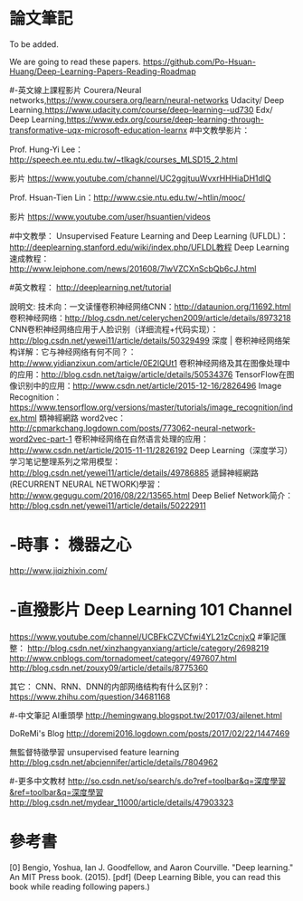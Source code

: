 
# 論文筆記

To be added.

We are going to read these papers.
https://github.com/Po-Hsuan-Huang/Deep-Learning-Papers-Reading-Roadmap

 
#-英文線上課程影片 
Courera/Neural networks,https://www.coursera.org/learn/neural-networks
Udacity/ Deep Learning,https://www.udacity.com/course/deep-learning--ud730
Edx/ Deep Learning,https://www.edx.org/course/deep-learning-through-transformative-uqx-microsoft-education-learnx
#中文教學影片：

Prof. Hung-Yi Lee：http://speech.ee.ntu.edu.tw/~tlkagk/courses_MLSD15_2.html

影片
https://www.youtube.com/channel/UC2ggjtuuWvxrHHHiaDH1dlQ

Prof. Hsuan-Tien Lin：http://www.csie.ntu.edu.tw/~htlin/mooc/

影片
https://www.youtube.com/user/hsuantien/videos

#中文教學：
Unsupervised Feature Learning and Deep Learning (UFLDL)：http://deeplearning.stanford.edu/wiki/index.php/UFLDL教程
Deep Learning速成教程：http://www.leiphone.com/news/201608/7lwVZCXnScbQb6cJ.html


#英文教程：
http://deeplearning.net/tutorial


說明文:
技术向：一文读懂卷积神经网络CNN：http://dataunion.org/11692.html
卷积神经网络：http://blog.csdn.net/celerychen2009/article/details/8973218
CNN卷积神经网络应用于人脸识别（详细流程+代码实现）：http://blog.csdn.net/yewei11/article/details/50329499
深度 | 卷积神经网络架构详解：它与神经网络有何不同？：http://www.yidianzixun.com/article/0E2lQUt1
卷积神经网络及其在图像处理中的应用：http://blog.csdn.net/taigw/article/details/50534376
TensorFlow在图像识别中的应用：http://www.csdn.net/article/2015-12-16/2826496
Image Recognition：https://www.tensorflow.org/versions/master/tutorials/image_recognition/index.html
類神經網路 word2vec：http://cpmarkchang.logdown.com/posts/773062-neural-network-word2vec-part-1
卷积神经网络在自然语言处理的应用：http://www.csdn.net/article/2015-11-11/2826192
Deep Learning（深度学习）学习笔记整理系列之常用模型：http://blog.csdn.net/yewei11/article/details/49786885
遞歸神經網路(RECURRENT NEURAL NETWORK)學習：http://www.gegugu.com/2016/08/22/13565.html
Deep Belief Network简介：http://blog.csdn.net/yewei11/article/details/50222911

# -時事： 機器之心
http://www.jiqizhixin.com/

# -直撥影片 Deep Learning 101 Channel
 https://www.youtube.com/channel/UCBFkCZVCfwi4YL21zCcnjxQ
#筆記匯整：
http://blog.csdn.net/xinzhangyanxiang/article/category/2698219
http://www.cnblogs.com/tornadomeet/category/497607.html
http://blog.csdn.net/zouxy09/article/details/8775360

其它：
CNN、RNN、DNN的内部网络结构有什么区别?：https://www.zhihu.com/question/34681168

#-中文筆記 
AI重頭學
http://hemingwang.blogspot.tw/2017/03/ailenet.html

DoReMi's Blog
http://doremi2016.logdown.com/posts/2017/02/22/1447469

無監督特徵學習 unsupervised feature learning
http://blog.csdn.net/abcjennifer/article/details/7804962

#-更多中文教材 
http://so.csdn.net/so/search/s.do?ref=toolbar&q=深度學習&ref=toolbar&q=深度學習
http://blog.csdn.net/mydear_11000/article/details/47903323

# 參考書
[0] Bengio, Yoshua, Ian J. Goodfellow, and Aaron Courville. "Deep learning." An MIT Press book. (2015). [pdf] (Deep Learning Bible, you can read this book while reading following papers.)
